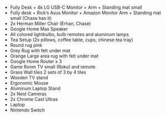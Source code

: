 - Fully Desk + 4k LG USB-C Monitor + Arm + Standing mat small
- Fully desk + Rick’s Asus Monitor + Amazon Monitor Arm + Standing mat small (Chase has it)
- 2x Herman Miller Chair (Erhan, Chase)
- Google Home Max Speaker
- All colored lightbulbs, bulb remotes and aluminum lamps
- Tea Setup (2x pillows, coffee table, cups, chinese tea tray)
- Round rug pink
- Grey Rug with felt under mat
- Orange Large area rug with felt under mat
- Google Home Router x 3
- Game Room TV small (Roku) and remote
- Grass Wall tiles 2 sets of 3 by 4 tiles
- Wooden TV stand
- Ergonomic Mouse
- Aluminum Laptop Stand
- 2x Nest Cameras
- 2x Chrome Cast Ultras
- Laptop
- Nintendo Switch
